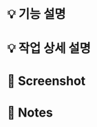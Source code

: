 # 💡 기능 설명
<!--- 간단한 기능 설명 ---->

# 💡 작업 상세 설명
<!--- 테스트 방법 또는 구체적인 설명 ---->

# 📸 Screenshot
<!--- 작동 사진 ( 필수 X )  ---->

# 📢 Notes
<!--- 그 외 참고사항 ---->
